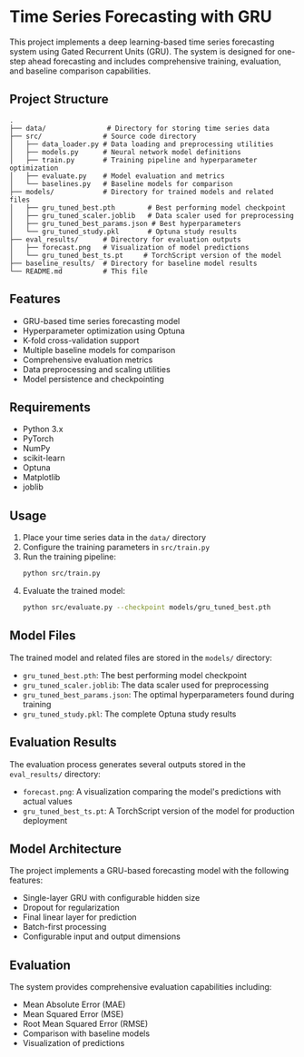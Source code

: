 # Time Series Forecasting with GRU

This project implements a deep learning-based time series forecasting system using Gated Recurrent Units (GRU). The system is designed for one-step ahead forecasting and includes comprehensive training, evaluation, and baseline comparison capabilities.

## Project Structure

```
.
├── data/               # Directory for storing time series data
├── src/               # Source code directory
│   ├── data_loader.py # Data loading and preprocessing utilities
│   ├── models.py      # Neural network model definitions
│   ├── train.py       # Training pipeline and hyperparameter optimization
│   ├── evaluate.py    # Model evaluation and metrics
│   └── baselines.py   # Baseline models for comparison
├── models/            # Directory for trained models and related files
│   ├── gru_tuned_best.pth        # Best performing model checkpoint
│   ├── gru_tuned_scaler.joblib   # Data scaler used for preprocessing
│   ├── gru_tuned_best_params.json # Best hyperparameters
│   └── gru_tuned_study.pkl       # Optuna study results
├── eval_results/      # Directory for evaluation outputs
│   ├── forecast.png   # Visualization of model predictions
│   └── gru_tuned_best_ts.pt     # TorchScript version of the model
├── baseline_results/  # Directory for baseline model results
└── README.md          # This file
```

## Features

- GRU-based time series forecasting model
- Hyperparameter optimization using Optuna
- K-fold cross-validation support
- Multiple baseline models for comparison
- Comprehensive evaluation metrics
- Data preprocessing and scaling utilities
- Model persistence and checkpointing

## Requirements

- Python 3.x
- PyTorch
- NumPy
- scikit-learn
- Optuna
- Matplotlib
- joblib

## Usage

1. Place your time series data in the `data/` directory
2. Configure the training parameters in `src/train.py`
3. Run the training pipeline:
   ```bash
   python src/train.py
   ```
4. Evaluate the trained model:
   ```bash
   python src/evaluate.py --checkpoint models/gru_tuned_best.pth
   ```

## Model Files

The trained model and related files are stored in the `models/` directory:
- `gru_tuned_best.pth`: The best performing model checkpoint
- `gru_tuned_scaler.joblib`: The data scaler used for preprocessing
- `gru_tuned_best_params.json`: The optimal hyperparameters found during training
- `gru_tuned_study.pkl`: The complete Optuna study results

## Evaluation Results

The evaluation process generates several outputs stored in the `eval_results/` directory:
- `forecast.png`: A visualization comparing the model's predictions with actual values
- `gru_tuned_best_ts.pt`: A TorchScript version of the model for production deployment

## Model Architecture

The project implements a GRU-based forecasting model with the following features:
- Single-layer GRU with configurable hidden size
- Dropout for regularization
- Final linear layer for prediction
- Batch-first processing
- Configurable input and output dimensions

## Evaluation

The system provides comprehensive evaluation capabilities including:
- Mean Absolute Error (MAE)
- Mean Squared Error (MSE)
- Root Mean Squared Error (RMSE)
- Comparison with baseline models
- Visualization of predictions


